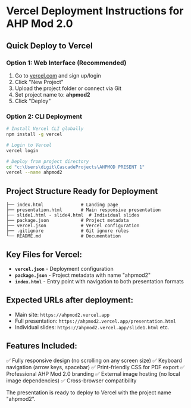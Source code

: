# Vercel Deployment Instructions for AHP Mod 2.0

## Quick Deploy to Vercel

### Option 1: Web Interface (Recommended)
1. Go to [vercel.com](https://vercel.com) and sign up/login
2. Click "New Project"
3. Upload the project folder or connect via Git
4. Set project name to: **ahpmod2**
5. Click "Deploy"

### Option 2: CLI Deployment
```bash
# Install Vercel CLI globally
npm install -g vercel

# Login to Vercel
vercel login

# Deploy from project directory
cd "c:\Users\digit\CascadeProjects\AHPMOD PRESENT 1"
vercel --name ahpmod2
```

## Project Structure Ready for Deployment
```
├── index.html              # Landing page
├── presentation.html       # Main responsive presentation
├── slide1.html - slide4.html  # Individual slides
├── package.json            # Project metadata
├── vercel.json             # Vercel configuration
├── .gitignore              # Git ignore rules
└── README.md               # Documentation
```

## Key Files for Vercel:
- **`vercel.json`** - Deployment configuration
- **`package.json`** - Project metadata with name "ahpmod2"
- **`index.html`** - Entry point with navigation to both presentation formats

## Expected URLs after deployment:
- Main site: `https://ahpmod2.vercel.app`
- Full presentation: `https://ahpmod2.vercel.app/presentation.html`
- Individual slides: `https://ahpmod2.vercel.app/slide1.html` etc.

## Features Included:
✅ Fully responsive design (no scrolling on any screen size)
✅ Keyboard navigation (arrow keys, spacebar)
✅ Print-friendly CSS for PDF export
✅ Professional AHP Mod 2.0 branding
✅ External image hosting (no local image dependencies)
✅ Cross-browser compatibility

The presentation is ready to deploy to Vercel with the project name "ahpmod2".
